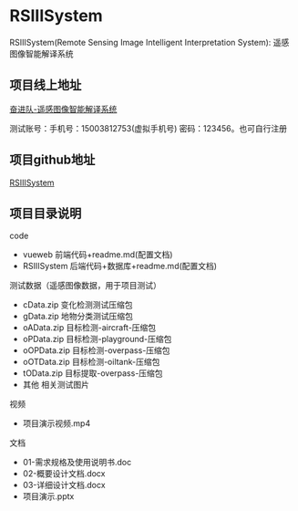 # RSIIISystem

RSIIISystem(Remote Sensing Image Intelligent Interpretation System): 遥感图像智能解译系统

## 项目线上地址

[奋进队-遥感图像智能解译系统](http://124.220.57.27:3000)

测试账号：手机号：15003812753(虚拟手机号)  密码：123456。也可自行注册

## 项目github地址

[RSIIISystem](https://github.com/winfredliu/RSIIISystem)

## 项目目录说明

code
  - vueweb 前端代码+readme.md(配置文档)
  - RSIIISystem 后端代码+数据库+readme.md(配置文档)

测试数据（遥感图像数据，用于项目测试）
  - cData.zip    变化检测测试压缩包
  - gData.zip    地物分类测试压缩包
  - oAData.zip   目标检测-aircraft-压缩包
  - oPData.zip   目标检测-playground-压缩包
  - oOPData.zip  目标检测-overpass-压缩包
  - oOTData.zip  目标检测-oiltank-压缩包
  - tOData.zip   目标提取-overpass-压缩包
  - 其他         相关测试图片

视频
  - 项目演示视频.mp4

文档
  - 01-需求规格及使用说明书.doc
  - 02-概要设计文档.docx
  - 03-详细设计文档.docx
  - 项目演示.pptx
